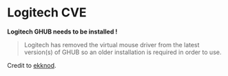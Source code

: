 # Logitech CVE

**Logitech GHUB needs to be installed !**
> Logitech has removed the virtual mouse driver from the latest version(s) of GHUB so an older installation is required in order to use.

Credit to [ekknod](https://github.com/ekknod).
